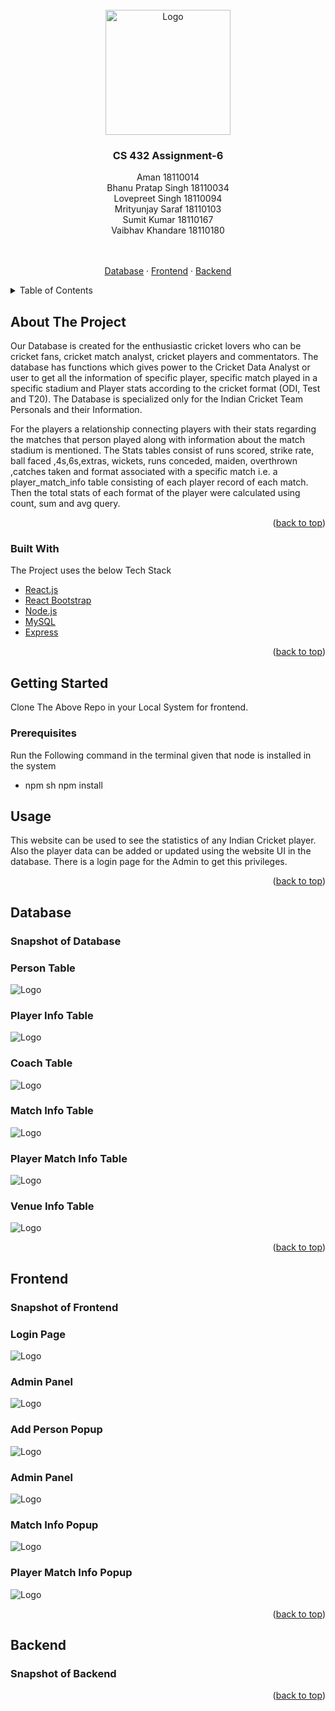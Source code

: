 <!-- PROJECT LOGO -->
<br />
<div align="center">
  <a href="https://github.com/othneildrew/Best-README-Template">
    <img src="https://upload.wikimedia.org/wikipedia/en/thumb/a/a2/IIT_Gandhinagar_Logo.svg/220px-IIT_Gandhinagar_Logo.svg.png" alt="Logo" width="200" height="200">
  </a>

  <h3 align="center">CS 432 Assignment-6</h3>
<div style="list-style: none;">
    <div>Aman 18110014</div>
    <div>Bhanu Pratap Singh 18110034</div>
    <div>Lovepreet Singh 18110094</div>
    <div>Mrityunjay Saraf 18110103</div>
    <div>Sumit Kumar 18110167</div>
    <div>Vaibhav Khandare 18110180</div>
  </div>
  <br/>
  <p align="center">
    <br />
    <a href="#Database">Database</a>
    ·
    <a href="#Frontend">Frontend</a>
    ·
    <a href="#Backend">Backend</a>
  </p>
</div>

<!-- TABLE OF CONTENTS -->
<details>
  <summary>Table of Contents</summary>
  <ol>
    <li>
      <a href="#about-the-project">About The Project</a>
      <ul>
        <li><a href="#built-with">Built With</a></li>
      </ul>
    </li>
    <li>
      <a href="#getting-started">Getting Started</a>
      <ul>
        <li><a href="#prerequisites">Prerequisites</a></li>
        <li><a href="#installation">Installation</a></li>
      </ul>
    </li>
    <li><a href="#usage">Usage</a></li>
    <li><a href="#contributing">Contributing</a></li>
    <li><a href="#contact">Contact</a></li>
    <li><a href="#acknowledgments">Acknowledgments</a></li>
  </ol>
</details>

<!-- ABOUT THE PROJECT -->

## About The Project

<p>
Our Database is created for the enthusiastic cricket lovers who can be cricket fans, cricket match analyst, cricket players and commentators. The database has functions which gives power to the Cricket Data Analyst or user to get all the information of specific player, specific match played in a specific stadium and Player stats according to the cricket format (ODI, Test and T20). The Database is specialized only for the Indian Cricket Team Personals and their Information.
</p><p>
For the players a relationship connecting players with their stats regarding the matches that person played along with information about the match stadium is mentioned. The Stats tables consist of runs scored, strike rate, ball faced ,4s,6s,extras, wickets, runs conceded, maiden, overthrown ,catches taken and format associated with a specific match i.e. a player_match_info table consisting of each player record of each match. Then the total stats of each format of the player were calculated using count, sum and avg query.
</p>
<p align="right">(<a href="#top">back to top</a>)</p>

### Built With

The Project uses the below Tech Stack

- [React.js](https://reactjs.org/)
- [React Bootstrap](https://react-bootstrap.github.io/)
- [Node.js](https://nodejs.org/en/)
- [MySQL](https://www.mysql.com/)
- [Express](https://expressjs.com/)

<p align="right">(<a href="#top">back to top</a>)</p>

<!-- GETTING STARTED -->

## Getting Started

Clone The Above Repo in your Local System for frontend.

### Prerequisites

Run the Following command in the terminal given that node is installed in the system

- npm
  sh
  npm install

<!-- USAGE EXAMPLES -->

## Usage

This website can be used to see the statistics of any Indian Cricket player. Also the player data can be added or updated using the website UI in the database. There is a login page for the Admin to get this privileges.

<p align="right">(<a href="#top">back to top</a>)</p>

<!-- DATABASE -->

## Database

<h3>
Snapshot of Database
</h3>

<h3>Person Table</h3>
<img src="https://user-images.githubusercontent.com/56597655/161115113-ac1c2f67-b1f8-4a37-8a6f-787fcf75873d.jpg" alt="Logo"></img>
<h3>Player Info Table</h3>
<img src="https://user-images.githubusercontent.com/56597655/161115178-9dcc5841-8c25-4df6-944d-bfa8499d34d1.jpg" alt="Logo"></img>
<h3>Coach Table</h3>
<img src="https://user-images.githubusercontent.com/56597655/161115193-984acaef-f23c-495c-ac02-c60015cd0f75.jpg" alt="Logo"></img>
<h3>Match Info Table</h3>

<img src="https://user-images.githubusercontent.com/56597655/161115203-185aebe7-c4ec-4253-a6ee-9c79ccf0f254.jpg" alt="Logo"></img>

<h3>Player Match Info Table</h3>

<img src="https://user-images.githubusercontent.com/56597655/161115527-cbc9b225-ab79-42f1-a0fb-7feb53016712.jpg" alt="Logo"></img>

<h3>Venue Info Table</h3>

<img src="https://user-images.githubusercontent.com/56597655/161115584-c04613fe-55e6-44d2-9a0d-3553957e80f0.jpg" alt="Logo"></img>

<p align="right">(<a href="#top">back to top</a>)</p>

<!-- FRONTEND -->

## Frontend

<p>
<h3>
Snapshot of Frontend
</h3>
</p>
<h3>Login Page</h3>
<img src="https://user-images.githubusercontent.com/56597655/161120390-0bd58bcc-6e2b-4538-860a-3a20bc95ff29.png" alt="Logo"></img>
<h3>Admin Panel</h3>
<img src="https://user-images.githubusercontent.com/56597655/161122465-a406608c-6114-4117-b36d-dffa253fd9fe.png" alt="Logo"></img>
<h3>Add Person Popup</h3>
<img src="https://user-images.githubusercontent.com/56597655/161122815-2d46ed8c-f4c0-456d-a995-b6851ccdb9ee.png" alt="Logo"></img>
<h3>Admin Panel</h3>
<img src="https://user-images.githubusercontent.com/56597655/161123099-0837e522-41fe-4386-8ae2-c16abbc76014.png" alt="Logo"></img>
<h3>Match Info Popup</h3>
<img src="https://user-images.githubusercontent.com/56597655/161123255-82510c55-f9bb-4c1f-9fbf-274e04e1ef50.png" alt="Logo"></img>
<h3>Player Match Info Popup</h3>
<img src="https://user-images.githubusercontent.com/56597655/161123351-fe21de6f-6974-4923-ae03-d98030f7e248.png" alt="Logo"></img>

<p align="right">(<a href="#top">back to top</a>)</p>

<!-- Backend -->

## Backend

<p>
<h3>
Snapshot of Backend
</h3>
</p>
<p align="right">(<a href="#top">back to top</a>)</p>
